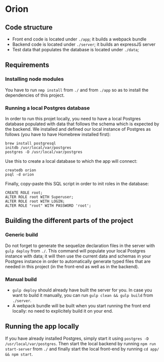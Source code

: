 # Orion

## Code structure
* Front end code is located under `./app`; it builds a webpack bundle
* Backend code is located under `./server`; it builds an expressJS server
* Test data that populates the database is located under `./data`;

## Requirements
### Installing node modules
You have to run `nmp install` from `./` and from `./app` so as to install the dependencies of this project.

### Running a local Postgres database
In order to run this projet locally, you need to have a local Postgres database populated with data that follows the schema which is expected by the backend.
We installed and defined our local instance of Postgres as follows (you have to have Homebrew installed first):
```
brew install postgresql
initdb /usr/local/var/postgres
postgres -D /usr/local/var/postgres
```
Use this to create a local database to which the app will connect:
```
createdb orion
psql -d orion
```
Finally, copy-paste this SQL script in order to init roles in the database:
```
CREATE ROLE root;
ALTER ROLE root WITH Superuser;
ALTER ROLE root WITH LOGIN;
ALTER ROLE "root" WITH PASSWORD 'root';
```

## Building the different parts of the project
### Generic build
Do not forget to generate the sequelize declaration files in the server with `gulp deploy` from `./`.
This command will populate your local Postgres instance with data; it will then use the current data and schemas in your Postgres instance in order to automatically generate typed files that are needed in this project (in the front-end as well as in the backend).

### Manual build
* `gulp deploy` should already have built the server for you. In case you want to build it manually, you can run `gulp clean && gulp build` from `./server`.
* A webpack bundle will be built when you start running the front end locally: no need to explicitely build it on your end.

## Running the app locally
If you have already installed Postgres, simply start it using `postgres -D /usr/local/var/postgres`.
Then start the local backend by running `npm run start-server` from `./` and finally start the local front-end by running `cd app/ && npm start`.
